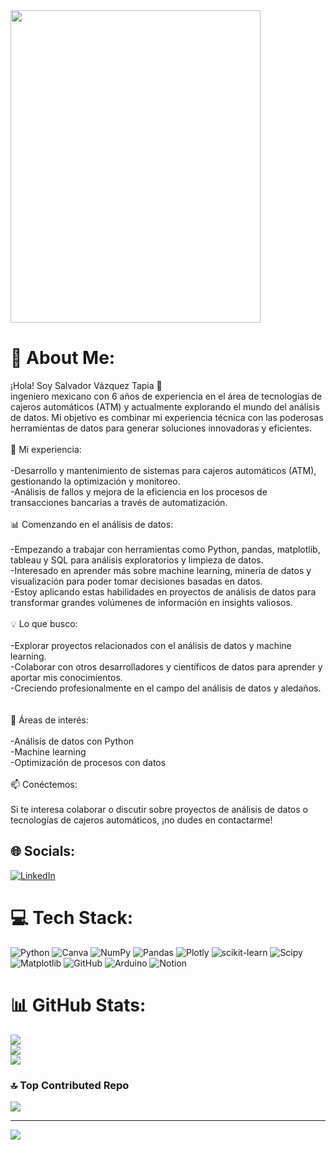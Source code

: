 
<img src="https://blog.navigance.com/hubfs/Featured%20Images/Digitalization%20blog%20featured%20image.png#keepProtocol" width="400" height="500"/>

# 💫 About Me:
¡Hola! Soy Salvador Vázquez Tapia 👋<br>ingeniero mexicano con 6 años de experiencia en el área de tecnologías de cajeros automáticos (ATM) y actualmente explorando el mundo del análisis de datos. Mi objetivo es combinar mi experiencia técnica con las poderosas herramientas de datos para generar soluciones innovadoras y eficientes.<br><br>🔧 Mi experiencia:<br><br>-Desarrollo y mantenimiento de sistemas para cajeros automáticos (ATM), gestionando la optimización y monitoreo.<br>-Análisis de fallos y mejora de la eficiencia en los procesos de transacciones bancarias a través de automatización.<br><br>📊 Comenzando en el análisis de datos:<br><br>-Empezando a trabajar con herramientas como Python, pandas, matplotlib, tableau y SQL para análisis exploratorios y limpieza de datos.<br>-Interesado en aprender más sobre machine learning, minería de datos y visualización para poder tomar decisiones basadas en datos.<br>-Estoy aplicando estas habilidades en proyectos de análisis de datos para transformar grandes volúmenes de información en insights valiosos.<br><br>💡 Lo que busco:<br><br>-Explorar proyectos relacionados con el análisis de datos y machine learning.<br>-Colaborar con otros desarrolladores y científicos de datos para aprender y aportar mis conocimientos.<br>-Creciendo profesionalmente en el campo del análisis de datos y aledaños.<br><br><br>🌱 Áreas de interés:<br><br>-Análisis de datos con Python<br>-Machine learning<br>-Optimización de procesos con datos<br><br>📫 Conéctemos:<br><br>Si te interesa colaborar o discutir sobre proyectos de análisis de datos o tecnologías de cajeros automáticos, ¡no dudes en contactarme!<br>


## 🌐 Socials:
[![LinkedIn](https://img.shields.io/badge/LinkedIn-%230077B5.svg?logo=linkedin&logoColor=white)](https://linkedin.com/in/https://www.linkedin.com/in/salvador-tapia-b5279a340?utm_source=share&utm_campaign=share_via&utm_content=profile&utm_medium=android_app) 

# 💻 Tech Stack:
![Python](https://img.shields.io/badge/python-3670A0?style=for-the-badge&logo=python&logoColor=ffdd54) ![Canva](https://img.shields.io/badge/Canva-%2300C4CC.svg?style=for-the-badge&logo=Canva&logoColor=white) ![NumPy](https://img.shields.io/badge/numpy-%23013243.svg?style=for-the-badge&logo=numpy&logoColor=white) ![Pandas](https://img.shields.io/badge/pandas-%23150458.svg?style=for-the-badge&logo=pandas&logoColor=white) ![Plotly](https://img.shields.io/badge/Plotly-%233F4F75.svg?style=for-the-badge&logo=plotly&logoColor=white) ![scikit-learn](https://img.shields.io/badge/scikit--learn-%23F7931E.svg?style=for-the-badge&logo=scikit-learn&logoColor=white) ![Scipy](https://img.shields.io/badge/SciPy-%230C55A5.svg?style=for-the-badge&logo=scipy&logoColor=%white) ![Matplotlib](https://img.shields.io/badge/Matplotlib-%23ffffff.svg?style=for-the-badge&logo=Matplotlib&logoColor=black) ![GitHub](https://img.shields.io/badge/github-%23121011.svg?style=for-the-badge&logo=github&logoColor=white) ![Arduino](https://img.shields.io/badge/-Arduino-00979D?style=for-the-badge&logo=Arduino&logoColor=white) ![Notion](https://img.shields.io/badge/Notion-%23000000.svg?style=for-the-badge&logo=notion&logoColor=white)
# 📊 GitHub Stats:
![](https://github-readme-stats.vercel.app/api?username=salvador23-eng&theme=github_dark&hide_border=false&include_all_commits=false&count_private=false)<br/>
![](https://github-readme-streak-stats.herokuapp.com/?user=salvador23-eng&theme=github_dark&hide_border=false)<br/>
![](https://github-readme-stats.vercel.app/api/top-langs/?username=salvador23-eng&theme=github_dark&hide_border=false&include_all_commits=false&count_private=false&layout=compact)

### 🔝 Top Contributed Repo
![](https://github-contributor-stats.vercel.app/api?username=salvador23-eng&limit=5&theme=blueberry&combine_all_yearly_contributions=true)

---
[![](https://visitcount.itsvg.in/api?id=salvador23-eng&icon=0&color=1)](https://visitcount.itsvg.in)

<!-- Proudly created with GPRM ( https://gprm.itsvg.in ) -->
